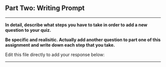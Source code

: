 ## Part Two: Writing Prompt

---

**In detail, describe what steps you have to take in order to add a new question to your quiz.**

**Be specific and realisitic. Actually add another question to part one of this assignment and write down each step that you take.**

Edit this file directly to add your response below:

---

<!-- Your response goes here. -->